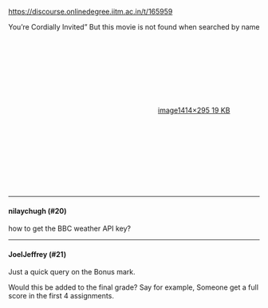 https://discourse.onlinedegree.iitm.ac.in/t/165959

You’re Cordially Invited” But this movie is not found when searched by name<br/>
<div class="lightbox-wrapper"><a class="lightbox" data-download-href="/uploads/short-url/3VfnvYjfbsyz42oQr2cjvr4iJCr.png?dl=1" href="https://europe1.discourse-cdn.com/flex013/uploads/iitm/original/3X/1/b/1b7f2ec2868a09d8b4ed3fc50afa02f8416dad93.png" rel="noopener nofollow ugc" title="image"><div class="meta"><svg aria-hidden="true" class="fa d-icon d-icon-far-image svg-icon"><use href="#far-image"></use></svg><span class="filename">image</span><span class="informations">1414×295 19 KB</span><svg aria-hidden="true" class="fa d-icon d-icon-discourse-expand svg-icon"><use href="#discourse-expand"></use></svg></div></a></div></p><hr>

<h4>nilaychugh (#20)</h4>
<p>how to get the BBC weather API key?</p><hr>

<h4>JoelJeffrey (#21)</h4>
<p>Just a quick query on the Bonus mark.</p>
<p>Would this be added to the final grade? Say for example, Someone get a full score in the first 4 assignments.